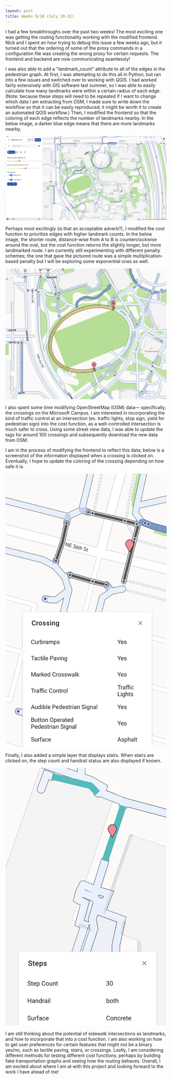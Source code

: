 ```yaml
---
layout: post
title: Weeks 9/10 (July 20-31)
---
```


I had a few breakthroughs over the past two weeks! The most exciting one was getting the routing functionality working with the modified frontend. Nick and I spent an hour trying to debug this issue a few weeks ago, but it turned out that the ordering of some of the proxy commands in a configuration file was creating the wrong proxy for certain requests. The frontend and backend are now communicating seamlessly! 

I was also able to add a "landmark_count" attribute to all of the edges in the pedestrian graph. At first, I was attempting to do this all in Python, but ran into a few issues and switched over to working with QGIS. I had worked fairly extensively with GIS software last summer, so I was able to easily calculate how many landmarks were within a certain radius of each edge. (Note: because these steps will need to be repeated if I want to change which data I am extracting from OSM, I made sure to write down the workflow so that it can be easily reproduced; it might be worth it to create an automated QGIS workflow.) Then, I modified the frontend so that the coloring of each edge reflects the number of landmarks nearby. In the below image, a darker blue edge means that there are more landmarks nearby.

![A screenshot of the AccessMap application, with edges colored according to how many landmarks are nearby.](../images/landmark_coloring.png)

Perhaps most excitingly (is that an acceptable adverb?), I modified the cost function to prioritize edges with higher landmark counts. In the below image, the shorter route, distance-wise from A to B is counterclockwise around the oval, but the cost function returns the slightly longer, but more landmarked route. I am currently still experimenting with different penalty schemes; the one that gave the pictured route was a simple multiplication-based penalty but I will be exploring some exponential ones as well. 

![A screenshot of an AccessMap route that prioritizes edges with more landmarks.](../images/landmark_routing.png)

I also spent some time modifying OpenStreetMap (OSM) data— specifically, the crossings on the Microsoft Campus. I am interested in incorporating the kind of traffic control at an intersection (ex. traffic lights, stop sign, yield for pedestrian sign) into the cost function, as a well-controlled intersection is much safer to cross. Using some street view data, I was able to update the tags for around 100 crossings and subsequently download the new data from OSM.

I am in the process of modifying the frontend to reflect this data; below is a screenshot of the information displayed when a crossing is clicked on. Eventually, I hope to update the coloring of the crossing depending on how safe it is.

![A screenshot the information displayed when a crossing is clicked on in AccessMap. This information includes whether the crossing is marked/unmarked, how the intersection is controlled, whether the pedestrian signal is auditory and/or button-operated, the surface of the crossing, and whether there is tactile paving/curbramps.](../images/crossing.png)

Finally, I also added a simple layer that displays stairs. When stairs are clicked on, the step count and handrail status are also displayed if known.

![A screenshot the information displayed when steps are clicked on in AccessMap. This information includes the step count and the handrail status.](../images/steps.png)

I am still thinking about the potential of sidewalk intersections as landmarks, and how to incorporate that into a cost function. I am also working on how to get user preferences for certain features that might not be a binary yes/no, such as tactile paving, stairs, or crossings. Lastly, I am considering different methods for testing different cost functions; perhaps by building fake transportation graphs and seeing how the routing behaves. Overall, I am excited about where I am at with this project and looking forward to the work I have ahead of me!